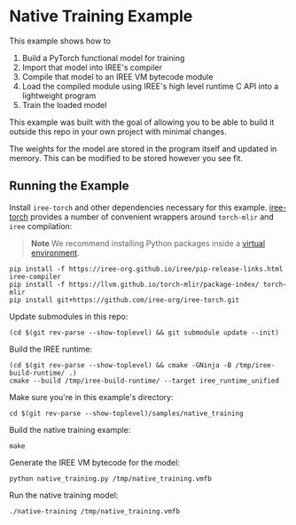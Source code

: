# Native Training Example

This example shows how to

1. Build a PyTorch functional model for training
2. Import that model into IREE's compiler
3. Compile that model to an IREE VM bytecode module
4. Load the compiled module using IREE's high level runtime C API into a
   lightweight program
5. Train the loaded model

This example was built with the goal of allowing you to be able to build it
outside this repo in your own project with minimal changes.

The weights for the model are stored in the program itself and updated in
memory. This can be modified to be stored however you see fit.

## Running the Example

Install `iree-torch` and other dependencies necessary for this example.
[iree-torch](https://github.com/iree-org/iree-torch) provides a number of
convenient wrappers around `torch-mlir` and `iree` compilation:

> **Note**
> We recommend installing Python packages inside a
> [virtual environment](https://docs.python.org/3/tutorial/venv.html).

```shell
pip install -f https://iree-org.github.io/iree/pip-release-links.html iree-compiler
pip install -f https://llvm.github.io/torch-mlir/package-index/ torch-mlir
pip install git+https://github.com/iree-org/iree-torch.git
```

Update submodules in this repo:

```shell
(cd $(git rev-parse --show-toplevel) && git submodule update --init)
```

Build the IREE runtime:

```shell
(cd $(git rev-parse --show-toplevel) && cmake -GNinja -B /tmp/iree-build-runtime/ .)
cmake --build /tmp/iree-build-runtime/ --target iree_runtime_unified
```

Make sure you're in this example's directory:

```shell
cd $(git rev-parse --show-toplevel)/samples/native_training
```

Build the native training example:

```shell
make
```

Generate the IREE VM bytecode for the model:

```shell
python native_training.py /tmp/native_training.vmfb
```

Run the native training model:

```shell
./native-training /tmp/native_training.vmfb
```
